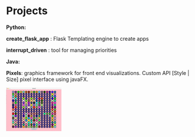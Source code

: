 # Projects
 
__Python:__
 
__create_flask_app__ : Flask Templating engine to create apps

__interrupt_driven__ : tool for managing priorities

__Java:__

__Pixels__: graphics framework for front end visualizations. Custom API [Style | Size] pixel interface using javaFX.

<img align="center" src="https://raw.githubusercontent.com/tcwbot/public/main/images/pixels.png" width="150"/>

